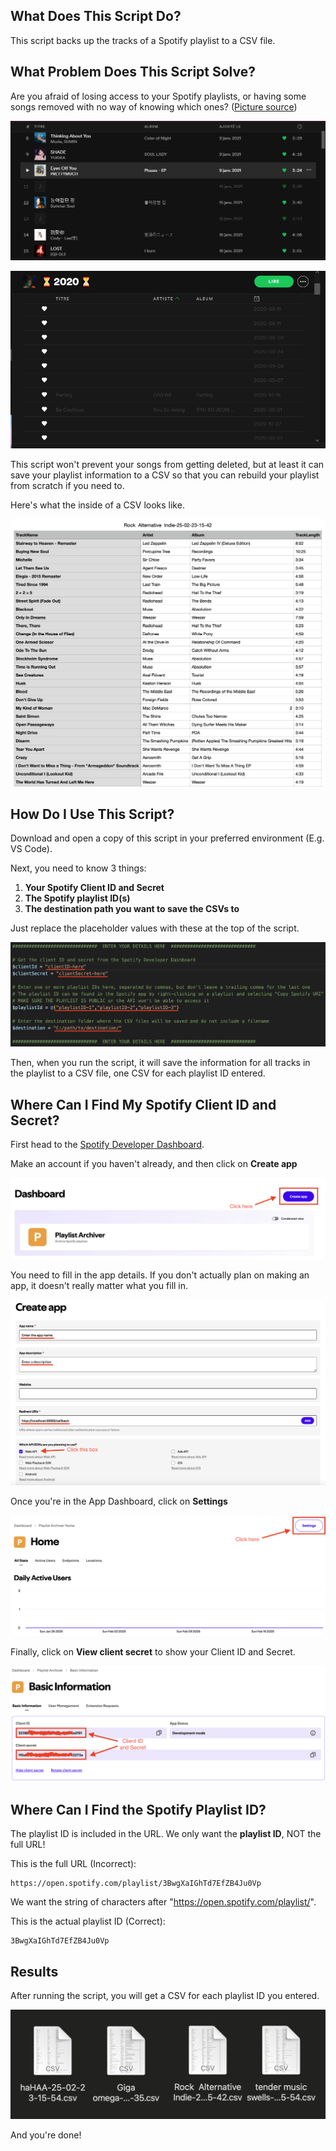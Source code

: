 ## What Does This Script Do?
This script backs up the tracks of a Spotify playlist to a CSV file.

## What Problem Does This Script Solve?

Are you afraid of losing access to your Spotify playlists, or having some songs removed with no way of knowing which ones? ([Picture source](https://community.spotify.com/t5/Other-Podcasts-Partners-etc/Songs-disappear-and-are-impossible-to-play/td-p/5162188))

![](https://github.com/mcyhsu/SpotifyPlaylistBackup-PS/blob/main/Assets/missing-songs.PNG?raw=true)

![](https://github.com/mcyhsu/SpotifyPlaylistBackup-PS/blob/main/Assets/missing-songs2.PNG?raw=true)


This script won't prevent your songs from getting deleted, but at least it can save your playlist information to a CSV so that you can rebuild your playlist from scratch if you need to.

Here's what the inside of a CSV looks like.

![](https://github.com/mcyhsu/SpotifyPlaylistBackup-PS/blob/main/Assets/inside-csv.png?raw=true)

## How Do I Use This Script?
Download and open a copy of this script in your preferred environment (E.g. VS Code).

Next, you need to know 3 things:
1. **Your Spotify Client ID and Secret**
2. **The Spotify playlist ID(s)**
3. **The destination path you want to save the CSVs to**

Just replace the placeholder values with these at the top of the script.

![](https://github.com/mcyhsu/SpotifyPlaylistBackup-PS/blob/main/Assets/fill-in-information.png?raw=true)

Then, when you run the script, it will save the information for all tracks in the playlist to a CSV file, one CSV for each playlist ID entered.

## Where Can I Find My Spotify Client ID and Secret?

First head to the [Spotify Developer Dashboard](https://developer.spotify.com/dashboard).

Make an account if you haven't already, and then click on **Create app**

![](https://github.com/mcyhsu/SpotifyPlaylistBackup-PS/blob/main/Assets/create-app.png?raw=true)

You need to fill in the app details. If you don't actually plan on making an app, it doesn't really matter what you fill in.

![](https://github.com/mcyhsu/SpotifyPlaylistBackup-PS/blob/main/Assets/enter-app-details.png?raw=true)

Once you're in the App Dashboard, click on **Settings**

![](https://github.com/mcyhsu/SpotifyPlaylistBackup-PS/blob/main/Assets/go-to-settings.png?raw=true)

Finally, click on **View client secret** to show your Client ID and Secret.

![](https://github.com/mcyhsu/SpotifyPlaylistBackup-PS/blob/main/Assets/client-id-and-secret.png?raw=true)

## Where Can I Find the Spotify Playlist ID?

The playlist ID is included in the URL. We only want the **playlist ID**, NOT the full URL!

This is the full URL (Incorrect):
```
https://open.spotify.com/playlist/3BwgXaIGhTd7EfZB4Ju0Vp
```
We want the string of characters after "https://open.spotify.com/playlist/". 

This is the actual playlist ID (Correct):
```
3BwgXaIGhTd7EfZB4Ju0Vp
```

## Results

After running the script, you will get a CSV for each playlist ID you entered.

![](https://github.com/mcyhsu/SpotifyPlaylistBackup-PS/blob/main/Assets/csv-files.png?raw=true)

And you're done!
